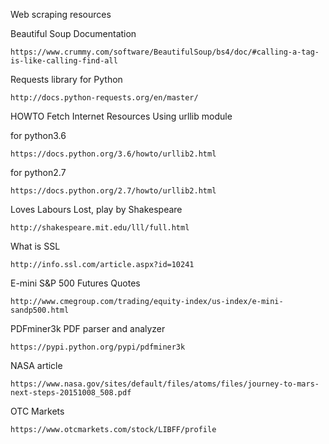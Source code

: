Web scraping resources


Beautiful Soup Documentation
```
https://www.crummy.com/software/BeautifulSoup/bs4/doc/#calling-a-tag-is-like-calling-find-all
```

Requests library for Python
```
http://docs.python-requests.org/en/master/
```

HOWTO Fetch Internet Resources Using urllib module

for python3.6
```
https://docs.python.org/3.6/howto/urllib2.html
```

for python2.7
```
https://docs.python.org/2.7/howto/urllib2.html
```

Loves Labours Lost, play by Shakespeare
```
http://shakespeare.mit.edu/lll/full.html
```


What is SSL
```
http://info.ssl.com/article.aspx?id=10241
```

E-mini S&P 500 Futures Quotes
```
http://www.cmegroup.com/trading/equity-index/us-index/e-mini-sandp500.html
```


PDFminer3k PDF parser and analyzer
```
https://pypi.python.org/pypi/pdfminer3k
```


NASA article
```
https://www.nasa.gov/sites/default/files/atoms/files/journey-to-mars-next-steps-20151008_508.pdf
```

OTC Markets
```
https://www.otcmarkets.com/stock/LIBFF/profile
```